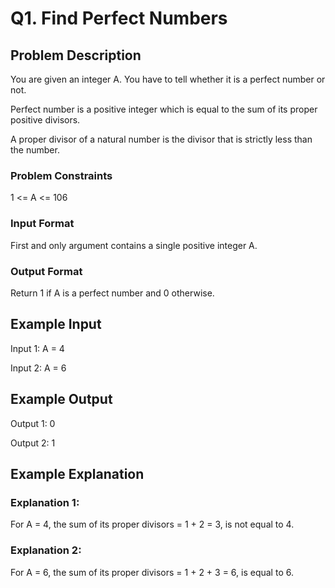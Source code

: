 # Q1. Find Perfect Numbers

## Problem Description
You are given an integer A. You have to tell whether it is a perfect number or not.

Perfect number is a positive integer which is equal to the sum of its proper positive divisors.

A proper divisor of a natural number is the divisor that is strictly less than the number.



### Problem Constraints
1 <= A <= 106



### Input Format
First and only argument contains a single positive integer A.



### Output Format
Return 1 if A is a perfect number and 0 otherwise.



## Example Input
Input 1:
A = 4

Input 2:
A = 6


## Example Output
Output 1:
0 

Output 2:
1 


## Example Explanation
### Explanation 1:
For A = 4, the sum of its proper divisors = 1 + 2 = 3, is not equal to 4.

### Explanation 2:
For A = 6, the sum of its proper divisors = 1 + 2 + 3 = 6, is equal to 6. 